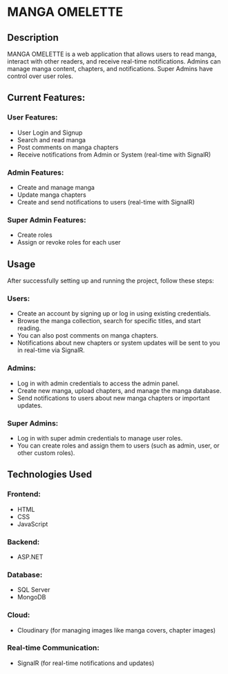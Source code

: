 # MANGA OMELETTE
## Description
MANGA OMELETTE is a web application that allows users to read manga, interact with other readers, and receive real-time notifications. Admins can manage manga content, chapters, and notifications. Super Admins have control over user roles.

## Current Features:

### User Features:

- User Login and Signup
- Search and read manga
- Post comments on manga chapters
- Receive notifications from Admin or System (real-time with SignalR)

### Admin Features:

- Create and manage manga
- Update manga chapters
- Create and send notifications to users (real-time with SignalR)
### Super Admin Features:

- Create roles
- Assign or revoke roles for each user

## Usage
After successfully setting up and running the project, follow these steps:

### Users:

- Create an account by signing up or log in using existing credentials.
- Browse the manga collection, search for specific titles, and start reading.
- You can also post comments on manga chapters.
- Notifications about new chapters or system updates will be sent to you in real-time via SignalR.
### Admins:

- Log in with admin credentials to access the admin panel.
- Create new manga, upload chapters, and manage the manga database.
- Send notifications to users about new manga chapters or important updates.
### Super Admins:

- Log in with super admin credentials to manage user roles.
- You can create roles and assign them to users (such as admin, user, or other custom roles).
## Technologies Used
### Frontend:

- HTML
- CSS
- JavaScript
### Backend:

- ASP.NET
### Database:

- SQL Server
- MongoDB
### Cloud:

- Cloudinary (for managing images like manga covers, chapter images)
### Real-time Communication:

- SignalR (for real-time notifications and updates)
